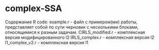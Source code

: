 # complex-SSA
Содержание R code:
example.r - файл с примером(ми) работы, представляет собой по сути черновик с несколькими блоками, относящимися к разным задачам.
CIRLS_modified.r - комплексная версия модифицированного l2
IRLS_complex.r - комплексная версия l2
l1_complex_v2.r - комплексная версия l1
